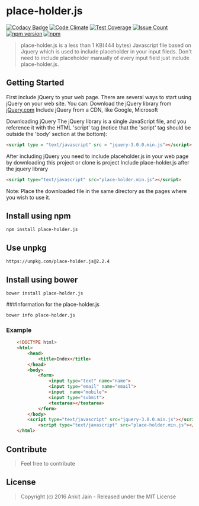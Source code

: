 

# place-holder.js

[![Codacy Badge](https://api.codacy.com/project/badge/Grade/02621d4f9368486e99157258f89f44fa)](https://www.codacy.com/app/ankitjain28may77/placeholder-js?utm_source=github.com&amp;utm_medium=referral&amp;utm_content=ankitjain28may/place-holder.js&amp;utm_campaign=Badge_Grade)
[![Code Climate](https://codeclimate.com/github/ankitjain28may/place-holder.js/badges/gpa.svg)](https://codeclimate.com/github/ankitjain28may/place-holder.js)
[![Test Coverage](https://codeclimate.com/github/ankitjain28may/place-holder.js/badges/coverage.svg)](https://codeclimate.com/github/ankitjain28may/place-holder.js/coverage)
[![Issue Count](https://codeclimate.com/github/ankitjain28may/place-holder.js/badges/issue_count.svg)](https://codeclimate.com/github/ankitjain28may/place-holder.js)
[![npm version](https://badge.fury.io/js/place-holder.js.png)](https://badge.fury.io/js/place-holder.js)
[![npm](https://img.shields.io/npm/dt/place-holder.js.svg)](https://www.npmjs.com/package/place-holder.js)


>place-holder.js is a less than 1 KB(444 bytes) Javascript file based on Jquery which is used to include placeholder in your input fileds. Don't need to include placeholder manually of every input field just include place-holder.js.

## Getting Started

First include jQuery to your web page.
There are several ways to start using jQuery on your web site. You can:
Download the jQuery library from <a href="http://www.jQuery.com">jQuery.com</a>
Include jQuery from a CDN, like Google, Microsoft

Downloading jQuery
The jQuery library is a single JavaScript file, and you reference it with the HTML 'script' tag (notice that the 'script' tag should be outside the 'body' section at the bottom):

```html
<script type = "text/javascript" src = "jquery-3.0.0.min.js"></script>
```

After including jQuery you need to include placeholder.js in your web page by downloading this project or clone is project
Include place-holder.js after the jquery library

```html
<script type="text/javascript" src="place-holder.min.js"></script>
```

Note: Place the downloaded file in the same directory as the pages where you wish to use it.


## Install using npm

```shell
npm install place-holder.js
```


## Use unpkg

```
https://unpkg.com/place-holder.js@2.2.4
```

## Install using bower

```shell
bower install place-holder.js
```

###Information for the place-holder.js

```shell
bower info place-holder.js
```

### Example

```html
	<!DOCTYPE html>
	<html>
		<head>
			<title>Index</title>
		</head>
		<body>
			<form>
				<input type="text" name="name">
				<input type="email" name="email">
				<input  name="mobile">
				<input type="submit">
				<textarea></textarea>
			</form>
		</body>
		<script type="text/javascript" src="jquery-3.0.0.min.js"></script>
			<script type="text/javascript" src="place-holder.min.js"></script>
	</html>
```
## Contribute

>Feel free to contribute

## License

>Copyright (c) 2016 Ankit Jain - Released under the MIT License

